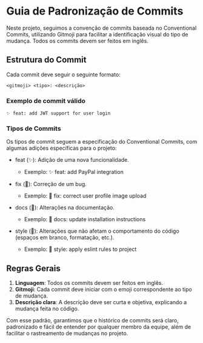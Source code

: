 # Guia de Padronização de Commits

Neste projeto, seguimos a convenção de commits baseada no Conventional Commits, utilizando Gitmoji para facilitar a
identificação visual do tipo de mudança. Todos os commits devem ser feitos em inglês.

## Estrutura do Commit

Cada commit deve seguir o seguinte formato:

`<gitmoji> <tipo>: <descrição>`

### Exemplo de commit válido

`✨ feat: add JWT support for user login`

### Tipos de Commits

Os tipos de commit seguem a especificação do Conventional Commits, com algumas adições específicas para o projeto:

- feat (✨): Adição de uma nova funcionalidade.
    - Exemplo: ✨ feat: add PayPal integration


- fix (🐛): Correção de um bug.
    - Exemplo: 🐛 fix: correct user profile image upload


- docs (📝): Alterações na documentação.
    - Exemplo: 📝 docs: update installation instructions


- style (🎨): Alterações que não afetam o comportamento do código (espaços em branco, formatação, etc.).
    - Exemplo: 🎨 style: apply eslint rules to project

## Regras Gerais

1. **Linguagem**: Todos os commits devem ser feitos em inglês.
2. **Gitmoji**: Cada commit deve iniciar com o emoji correspondente ao tipo de mudança.
3. **Descrição clara**: A descrição deve ser curta e objetiva, explicando a mudança feita no código.

Com esse padrão, garantimos que o histórico de commits será claro, padronizado e fácil de entender por qualquer membro
da equipe, além de facilitar o rastreamento de mudanças no projeto.